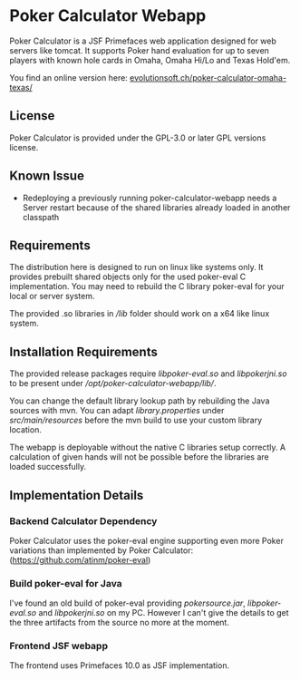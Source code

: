 # Poker Calculator Webapp

Poker Calculator is a JSF Primefaces web application designed for web servers like tomcat.
It supports Poker hand evaluation for up to seven players with known hole cards in Omaha, Omaha Hi/Lo and Texas Hold'em.

You find an online version here: [evolutionsoft.ch/poker-calculator-omaha-texas/](https://evolutionsoft.ch/poker-calculator-omaha-texas/)

## License

Poker Calculator is provided under the GPL-3.0 or later GPL versions license.


## Known Issue

* Redeploying a previously running poker-calculator-webapp needs a Server restart because of the shared libraries already loaded in another classpath


## Requirements

The distribution here is designed to run on linux like systems only. It provides prebuilt shared objects only for the used poker-eval C implementation.
You may need to rebuild the C library poker-eval for your local or server system.

The provided .so libraries in */lib* folder should work on a x64 like linux system.


## Installation Requirements

The provided release packages require *libpoker-eval.so* and *libpokerjni.so* to be present under */opt/poker-calculator-webapp/lib/*.

You can change the default library lookup path by rebuilding the Java sources with mvn. You can adapt *library.properties* under *src/main/resources* before the mvn build to use your custom library location.

The webapp is deployable without the native C libraries setup correctly. A calculation of given hands will not be possible before the libraries are loaded successfully. 

## Implementation Details

### Backend Calculator Dependency

Poker Calculator uses the poker-eval engine supporting even more Poker variations than implemented by Poker Calculator: (https://github.com/atinm/poker-eval)

### Build poker-eval for Java

I've found an old build of poker-eval providing *pokersource.jar*, *libpoker-eval.so* and *libpokerjni.so* on my PC.
However I can't give the details to get the three artifacts from the source no more at the moment.

### Frontend JSF webapp

The frontend uses Primefaces 10.0 as JSF implementation.
